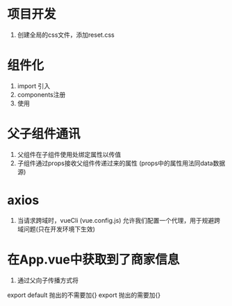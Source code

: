 # 项目开发
1. 创建全局的css文件，添加reset.css

# 组件化
1. import 引入
2. components注册
3. 使用

# 父子组件通讯
1. 父组件在子组件使用处绑定属性以传值
2. 子组件通过props接收父组件传递过来的属性 (props中的属性用法同data数据源)

# axios
1. 当请求跨域时，vueCli (vue.config.js) 允许我们配置一个代理，用于规避跨域问题(只在开发环境下生效)

# 在App.vue中获取到了商家信息
1. 通过父向子传播方式将

export default 抛出的不需要加{}  export 抛出的需要加{}